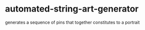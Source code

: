 # automated-string-art-generator
generates a sequence of pins that together constitutes to a portrait
